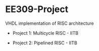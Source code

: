 # EE309-Project
VHDL implementation of RISC architecture

- Project 1:  Multicycle RISC - IITB

- Project 2:  Pipelined RISC - IITB


